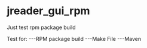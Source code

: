 jreader_gui_rpm
===============

Just test rpm package build

Test for:
---RPM package build
---Make File
---Maven
